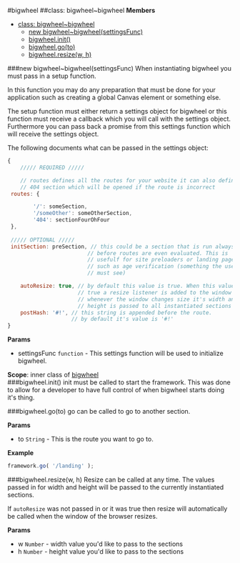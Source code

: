 <a name="module_bigwheel"></a>
#bigwheel
<a name="module_bigwheel..bigwheel"></a>
##class: bigwheel~bigwheel
**Members**

* [class: bigwheel~bigwheel](#module_bigwheel..bigwheel)
  * [new bigwheel~bigwheel(settingsFunc)](#new_module_bigwheel..bigwheel)
  * [bigwheel.init()](#module_bigwheel..bigwheel#init)
  * [bigwheel.go(to)](#module_bigwheel..bigwheel#go)
  * [bigwheel.resize(w, h)](#module_bigwheel..bigwheel#resize)

<a name="new_module_bigwheel..bigwheel"></a>
###new bigwheel~bigwheel(settingsFunc)
When instantiating bigwheel you must pass in a setup function.

In this function you may do any preparation that must be done for your
application such as creating a global Canvas element or something else.

The setup function must either return a settings object for bigwheel or
this function must receive a callback which you will call with the settings
object. Furthermore you can pass back a promise from this settings function
which will receive the settings object.

The following documents what can be passed in the settings object:
```javascript
{
	///// REQUIRED /////

	// routes defines all the routes for your website it can also define a 
	// 404 section which will be opened if the route is incorrect
 routes: {

		'/': someSection,
		'/someOther': someOtherSection,
		'404': sectionFourOhFour
 },
 
 ///// OPTIONAL /////
 initSection: preSection, // this could be a section that is run always
 						 // before routes are even evaluated. This is
 						 // usefulf for site preloaders or landing pages
 						 // such as age verification (something the user
 						 // must see)

	autoResize: true, // by default this value is true. When this value is
					  // true a resize listener is added to the window
					  // whenever the window changes size it's width and
					  // height is passed to all instantiated sections
	postHash: '#!', // this string is appended before the route. 
					// by default it's value is '#!'
}
```

**Params**

- settingsFunc `function` - This settings function will be used to
initialize bigwheel.  

**Scope**: inner class of [bigwheel](#module_bigwheel)  
<a name="module_bigwheel..bigwheel#init"></a>
###bigwheel.init()
init must be called to start the framework. This was done to allow for
a developer to have full control of when bigwheel starts doing it's thing.

<a name="module_bigwheel..bigwheel#go"></a>
###bigwheel.go(to)
go can be called to go to another section.

**Params**

- to `String` - This is the route you want to go to.  

**Example**  
```javascript
framework.go( '/landing' );
```

<a name="module_bigwheel..bigwheel#resize"></a>
###bigwheel.resize(w, h)
Resize can be called at any time. The values passed in for
width and height will be passed to the currently instantiated
sections.

If `autoResize` was not passed in or it was true then resize
will automatically be called when the window of the browser
resizes.

**Params**

- w `Number` - width value you'd like to pass to the sections  
- h `Number` - height value you'd like to pass to the sections  

